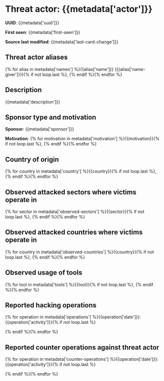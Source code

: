 # Threat actor: {{metadata['actor']}}

**UUID**: {{metadata['uuid']}}

**First seen**: {{metadata['first-seen']}}

**Source last modified**: {{metadata['last-card-change']}}

## Threat actor aliases

{% for alias in metadata['names'] %}{{alias['name']}} ({{alias['name-giver']}}){% if not loop.last %}, {% endif %}{% endfor %}

## Description

{{metadata['description']}}

## Sponsor type and motivation

**Sponsor**: {{metadata['sponsor']}}

**Motivation**: {% for motivation in metadata['motivation'] %}{{motivation}}{% if not loop.last %}, {% endif %}{% endfor %}


## Country of origin

{% for country in metadata['country'] %}{{country}}{% if not loop.last %}, {% endif %}{% endfor %}

## Observed attacked sectors where victims operate in

{% for sector in metadata['observed-sectors'] %}{{sector}}{% if not loop.last %}, {% endif %}{% endfor %}

## Observed attacked countries where victims operate in

{% for country in metadata['observed-countries'] %}{{country}}{% if not loop.last %}, {% endif %}{% endfor %}

## Observed usage of tools

{% for tool in metadata['tools'] %}{{tool}}{% if not loop.last %}, {% endif %}{% endfor %}

## Reported hacking operations

{% for operation in metadata['operations'] %}{{operation['date']}}: {{operation['activity']}}{% if not loop.last %}

{% endif %}{% endfor %}

## Reported counter operations against threat actor

{% for operation in metadata['counter-operations'] %}{{operation['date']}}: {{operation['activity']}}{% if not loop.last %}

{% endif %}{% endfor %}




